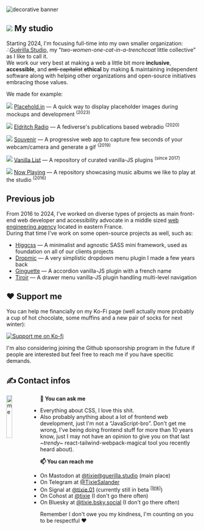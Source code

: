 
![decorative banner](https://user-images.githubusercontent.com/2143796/190797847-5bf55b56-cab2-4e51-9011-4f37874d54b9.png)

## ![](https://github.com/TixieSalander/TixieSalander/assets/2143796/82e3f778-cbcf-41a1-b129-86e68e9bec69) My studio
Starting 2024, I'm focusing full-time into my own smaller organization: ∴[Guérilla.Studio](https://github.com/GuerillaHQ), my “*two-women-one-cat-in-a-trenchcoat* little collective” as I like to call it. \
We work our very best at making a web a little bit more **inclusive**, **accessible**, and ~~anti-capitalist~~ **ethical** by making & maintaining independent software along with helping other organizations and open-source initiatives embracing those values.

We made for example:

![](https://github.com/TixieSalander/TixieSalander/assets/2143796/ef5f5e44-f13b-4f1b-9913-8a3960d868d3)
[Placehold.in](https://github.com/GuerillaHQ/placehold.in) — A quick way to display placeholder images during mockups and development <sup>(2023)</sup>

![](https://user-images.githubusercontent.com/2143796/190781008-2ef4009d-688f-4c3a-a8ab-8c2a831ebc4b.png)
[Eldritch Radio](https://github.com/EldritchCafe/radio) — A fediverse's publications based webradio <sup>(2020)</sup>

![](https://user-images.githubusercontent.com/2143796/190781039-9961c51a-0450-4a1c-a288-4c4abf5c3caa.png)
[Souvenir](https://github.com/GuerillaHQ/souvenir) — A progressive web app to capture few seconds of your webcam/camera and generate a gif <sup>(2019)</sup>

![](https://user-images.githubusercontent.com/2143796/190781052-c38c6afc-872a-43c6-91dd-462e5cc2891f.png)
[Vanilla List](https://github.com/GuerillaHQ/vanillalist) — A repository of curated vanilla-JS plugins <sup>(since 2017)</sup>

![](https://user-images.githubusercontent.com/2143796/190786370-25533da9-39a5-4238-9e28-06f3476e794c.png)
[Now Playing](https://github.com/GuerillaHQ/now-playing) — A repository showcasing music albums we like to play at the studio <sup>(2016)</sup>


## Previous job
From 2016 to 2024, I've worked on diverse types of projects as main front-end web developer and accessibility advocate in a middle sized [web engineering agency](https://github.com/agence-webup) located in eastern France. \
During that time I've work on some open-source projects as well, such as:
  - [Higgcss](https://github.com/robinparisi/higgcss) — A minimalist and agnostic SASS mini framework, used as foundation on all of our clients projects
  - [Dropmic](https://github.com/agence-webup/dropmic) — A very simplistic dropdown menu plugin I made a few years back
  - [Ginguette](https://github.com/agence-webup/guinguette) — A accordion vanilla-JS plugin with a french name
  - [Tiroir](https://github.com/agence-webup/tiroir) — A drawer menu vanilla-JS plugin handling multi-level navigation


## ❤️ Support me

You can help me financially on my Ko-Fi page (well actually more probably a cup of hot chocolate, some muffins and a new pair of socks for next winter):

[![Support me on Ko-fi](https://www.ko-fi.com/img/githubbutton_sm.svg)](https://ko-fi.com/tixie_)


I'm also considering joining the Github sponsorship program in the future if people are interested but feel free to reach me if you have specitic demands.

## ✍️ Contact infos

<img src="https://github.com/TixieSalander/TixieSalander/assets/2143796/c3a71618-7fe5-489a-8e90-10498715acf6" alt="me" width="17%" style="max-width: 50vw; height: auto; aspect-ratio: 542 / 1177;" align="left">

**💬 You can ask me**

- Everything about CSS, I love this shit.
- Also probably anything about a lot of frontend web development, just I'm not a “JavaScript-bro”. Don't get me wrong, I've being doing frontend stuff for more than 10 years know, just I may not have an opinion to give you on that last *\~trendy\~* react-tailwind-webpack-magical tool you recently heard about).



**📫 You can reach me**

- On Mastodon at [@tixie@guerilla.studio](https://guerilla.studio/@tixie) (main place)
- On Telegram at [@TixieSalander](https://t.me/TixieSalander)
- On Signal at [@tixie.01](https://signal.me/#eu/qGlr+dGbzAbCqNNnTyAw26QeMVj1cNnw5G2kDAhKMPY3nFyqHxpC3bVGHpUgkYUE) (currently still in beta <sup>[[link]](https://www.signal.org/blog/phone-number-privacy-usernames/)</sup>)
- On Cohost at [@tixie](https://cohost.org/tixie) (I don't go there often)
- On Bluesky at [@tixie.bsky.social](https://bsky.app/profile/tixie.bsky.social) (I don't go there often)


Remember I don't owe you my kindness, I'm counting on you to be respectful ❤️

<br clear="left"/>

